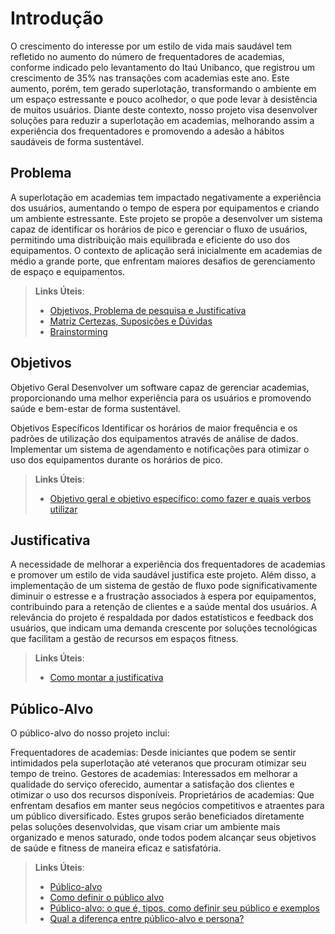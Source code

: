 # Introdução

O crescimento do interesse por um estilo de vida mais saudável tem refletido no aumento do número de frequentadores de academias, conforme indicado pelo levantamento do Itaú Unibanco, que registrou um crescimento de 35% nas transações com academias este ano. Este aumento, porém, tem gerado superlotação, transformando o ambiente em um espaço estressante e pouco acolhedor, o que pode levar à desistência de muitos usuários. Diante deste contexto, nosso projeto visa desenvolver soluções para reduzir a superlotação em academias, melhorando assim a experiência dos frequentadores e promovendo a adesão a hábitos saudáveis de forma sustentável.

## Problema
A superlotação em academias tem impactado negativamente a experiência dos usuários, aumentando o tempo de espera por equipamentos e criando um ambiente estressante. Este projeto se propõe a desenvolver um sistema capaz de identificar os horários de pico e gerenciar o fluxo de usuários, permitindo uma distribuição mais equilibrada e eficiente do uso dos equipamentos. O contexto de aplicação será inicialmente em academias de médio a grande porte, que enfrentam maiores desafios de gerenciamento de espaço e equipamentos.

> **Links Úteis**:
> - [Objetivos, Problema de pesquisa e Justificativa](https://medium.com/@versioparole/objetivos-problema-de-pesquisa-e-justificativa-c98c8233b9c3)
> - [Matriz Certezas, Suposições e Dúvidas](https://medium.com/educa%C3%A7%C3%A3o-fora-da-caixa/matriz-certezas-suposi%C3%A7%C3%B5es-e-d%C3%BAvidas-fa2263633655)
> - [Brainstorming](https://www.euax.com.br/2018/09/brainstorming/)

## Objetivos

Objetivo Geral
Desenvolver um software capaz de gerenciar academias, proporcionando uma melhor experiência para os usuários e promovendo saúde e bem-estar de forma sustentável.

Objetivos Específicos
Identificar os horários de maior frequência e os padrões de utilização dos equipamentos através de análise de dados.
Implementar um sistema de agendamento e notificações para otimizar o uso dos equipamentos durante os horários de pico.

> **Links Úteis**:
> - [Objetivo geral e objetivo específico: como fazer e quais verbos utilizar](https://blog.mettzer.com/diferenca-entre-objetivo-geral-e-objetivo-especifico/)

## Justificativa

A necessidade de melhorar a experiência dos frequentadores de academias e promover um estilo de vida saudável justifica este projeto. Além disso, a implementação de um sistema de gestão de fluxo pode significativamente diminuir o estresse e a frustração associados à espera por equipamentos, contribuindo para a retenção de clientes e a saúde mental dos usuários. A relevância do projeto é respaldada por dados estatísticos e feedback dos usuários, que indicam uma demanda crescente por soluções tecnológicas que facilitam a gestão de recursos em espaços fitness.

> **Links Úteis**:
> - [Como montar a justificativa](https://guiadamonografia.com.br/como-montar-justificativa-do-tcc/)

## Público-Alvo

O público-alvo do nosso projeto inclui:

Frequentadores de academias: Desde iniciantes que podem se sentir intimidados pela superlotação até veteranos que procuram otimizar seu tempo de treino.
Gestores de academias: Interessados em melhorar a qualidade do serviço oferecido, aumentar a satisfação dos clientes e otimizar o uso dos recursos disponíveis.
Proprietários de academias: Que enfrentam desafios em manter seus negócios competitivos e atraentes para um público diversificado.
Estes grupos serão beneficiados diretamente pelas soluções desenvolvidas, que visam criar um ambiente mais organizado e menos saturado, onde todos podem alcançar seus objetivos de saúde e fitness de maneira eficaz e satisfatória.

> **Links Úteis**:
> - [Público-alvo](https://blog.hotmart.com/pt-br/publico-alvo/)
> - [Como definir o público alvo](https://exame.com/pme/5-dicas-essenciais-para-definir-o-publico-alvo-do-seu-negocio/)
> - [Público-alvo: o que é, tipos, como definir seu público e exemplos](https://klickpages.com.br/blog/publico-alvo-o-que-e/)
> - [Qual a diferença entre público-alvo e persona?](https://rockcontent.com/blog/diferenca-publico-alvo-e-persona/)
